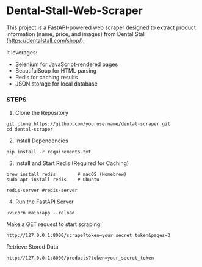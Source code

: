 # Dental-Stall-Web-Scraper

This project is a FastAPI-powered web scraper designed to extract product information (name, price, and images) from Dental Stall (https://dentalstall.com/shop/).

It leverages:
- Selenium for JavaScript-rendered pages
- BeautifulSoup for HTML parsing
- Redis for caching results
- JSON storage for local database

### STEPS

1. Clone the Repository
```
git clone https://github.com/yourusername/dental-scraper.git
cd dental-scraper
```

2. Install Dependencies
```
pip install -r requirements.txt
```
3. Install and Start Redis (Required for Caching)
```
brew install redis        # macOS (Homebrew)
sudo apt install redis    # Ubuntu

redis-server #redis-server
```
4. Run the FastAPI Server
```
uvicorn main:app --reload
```


Make a GET request to start scraping:
```
http://127.0.0.1:8000/scrape?token=your_secret_token&pages=3
```

Retrieve Stored Data

```
http://127.0.0.1:8000/products?token=your_secret_token
```
